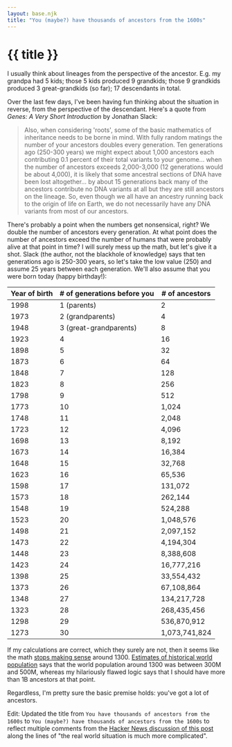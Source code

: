 ```yaml
---
layout: base.njk
title: "You (maybe?) have thousands of ancestors from the 1600s"
---
```


# {{ title }}

I usually think about lineages from the perspective of the ancestor. E.g. my
grandpa had 5 kids; those 5 kids produced 9 grandkids; those 9 grandkids
produced 3 great-grandkids (so far); 17 descendants in total.

Over the last few days, I've been having fun thinking about the situation in
reverse, from the perspective of the descendant. Here's a quote from *Genes:
A Very Short Introduction* by Jonathan Slack:

> Also, when considering 'roots', some of the basic mathematics of inheritance
> needs to be borne in mind. With fully random matings the number of your
> ancestors doubles every generation. Ten generations ago (250-300 years) we
> might expect about 1,000 ancestors each contributing 0.1 percent of their
> total variants to your genome... when the number of ancestors exceeds 
> 2,000-3,000 (12 generations would be about 4,000), it is likely that some
> ancestral sections of DNA have been lost altogether... by about 15
> generations back many of the ancestors contribute no DNA variants at all but
> they are still ancestors on the lineage. So, even though we all have an
> ancestry running back to the origin of life on Earth, we do not necessarily
> have any DNA variants from most of our ancestors.

There's probably a point when the numbers get nonsensical, right? We double
the number of ancestors every generation. At what point does the number of
ancestors exceed the number of humans that were probably alive at that point
in time? I will surely mess up the math, but let's give it a shot. Slack
(the author, not the blackhole of knowledge) says that ten generations ago is
250-300 years, so let's take the low value (250) and assume 25 years between
each generation. We'll also assume that you were born today (happy birthday!):

<table>
  <thead>
    <tr>
      <th>Year of birth</th>
      <th># of generations before you</th>
      <th># of ancestors</th>
    </tr>
  </thead>
  <tbody>
    <tr>
      <td>1998</td>
      <td>1 (parents)</td>
      <td>2</td>
    </tr>
    <tr>
      <td>1973</td>
      <td>2 (grandparents)</td>
      <td>4</td>
    </tr>
    <tr>
      <td>1948</td>
      <td>3 (great-grandparents)</td>
      <td>8</td>
    </tr>
    <tr>
      <td>1923</td>
      <td>4</td>
      <td>16</td>
    </tr>
    <tr>
      <td>1898</td>
      <td>5</td>
      <td>32</td>
    </tr>
    <tr>
      <td>1873</td>
      <td>6</td>
      <td>64</td>
    </tr>
    <tr>
      <td>1848</td>
      <td>7</td>
      <td>128</td>
    </tr>
    <tr>
      <td>1823</td>
      <td>8</td>
      <td>256</td>
    </tr>
    <tr>
      <td>1798</td>
      <td>9</td>
      <td>512</td>
    </tr>
    <tr>
      <td>1773</td>
      <td>10</td>
      <td>1,024</td>
    </tr>
    <tr>
      <td>1748</td>
      <td>11</td>
      <td>2,048</td>
    </tr>
    <tr>
      <td>1723</td>
      <td>12</td>
      <td>4,096</td>
    </tr>
    <tr>
      <td>1698</td>
      <td>13</td>
      <td>8,192</td>
    </tr>
    <tr>
      <td>1673</td>
      <td>14</td>
      <td>16,384</td>
    </tr>
    <tr>
      <td>1648</td>
      <td>15</td>
      <td>32,768</td>
    </tr>
    <tr>
      <td>1623</td>
      <td>16</td>
      <td>65,536</td>
    </tr>
    <tr>
      <td>1598</td>
      <td>17</td>
      <td>131,072</td>
    </tr>
    <tr>
      <td>1573</td>
      <td>18</td>
      <td>262,144</td>
    </tr>
    <tr>
      <td>1548</td>
      <td>19</td>
      <td>524,288</td>
    </tr>
    <tr>
      <td>1523</td>
      <td>20</td>
      <td>1,048,576</td>
    </tr>
    <tr>
      <td>1498</td>
      <td>21</td>
      <td>2,097,152</td>
    </tr>
    <tr>
      <td>1473</td>
      <td>22</td>
      <td>4,194,304</td>
    </tr>
    <tr>
      <td>1448</td>
      <td>23</td>
      <td>8,388,608</td>
    </tr>
    <tr>
      <td>1423</td>
      <td>24</td>
      <td>16,777,216</td>
    </tr>
    <tr>
      <td>1398</td>
      <td>25</td>
      <td>33,554,432</td>
    </tr>
    <tr>
      <td>1373</td>
      <td>26</td>
      <td>67,108,864</td>
    </tr>
    <tr>
      <td>1348</td>
      <td>27</td>
      <td>134,217,728</td>
    </tr>
    <tr>
      <td>1323</td>
      <td>28</td>
      <td>268,435,456</td>
    </tr>
    <tr>
      <td>1298</td>
      <td>29</td>
      <td>536,870,912</td>
    </tr>
    <tr>
      <td>1273</td>
      <td>30</td>
      <td>1,073,741,824</td>
    </tr>
  </tbody>
</table>

If my calculations are correct, which they surely are not, then it seems like
the math [stops making sense](https://www.youtube.com/watch?v=9r7X3f2gFz4&t=239s)
around 1300. [Estimates of historical world
population](https://en.wikipedia.org/wiki/Estimates_of_historical_world_population)
says that the world population around 1300 was between 300M and 500M, whereas my
hilariously flawed logic says that I should have more than 1B ancestors at that
point.

Regardless, I'm pretty sure the basic premise holds: you've got a lot of ancestors.

Edit: Updated the title from `You have thousands of ancestors from the 1600s`
to `You (maybe?) have thousands of ancestors from the 1600s` to reflect multiple
comments from the [Hacker News discussion of this post](https://news.ycombinator.com/item?id=37387341)
along the lines of "the real world situation is much more complicated".
